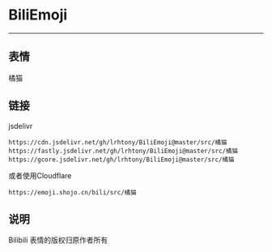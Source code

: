 # BiliEmoji
---
## 表情
橘猫
## 链接
jsdelivr
```
https://cdn.jsdelivr.net/gh/lrhtony/BiliEmoji@master/src/橘猫
https://fastly.jsdelivr.net/gh/lrhtony/BiliEmoji@master/src/橘猫
https://gcore.jsdelivr.net/gh/lrhtony/BiliEmoji@master/src/橘猫
```
或者使用Cloudflare
```
https://emoji.shojo.cn/bili/src/橘猫
```
## 说明
Bilibili 表情的版权归原作者所有
